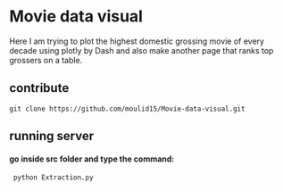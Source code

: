 # Movie data visual
Here I am trying to plot the highest domestic grossing movie of every decade using plotly by Dash and also make another page that     ranks top grossers on a table.

  ## contribute
  ```
  git clone https://github.com/moulid15/Movie-data-visual.git 
  ```
  ## running server
   #### go inside src folder and type the command: 
     python Extraction.py
     
